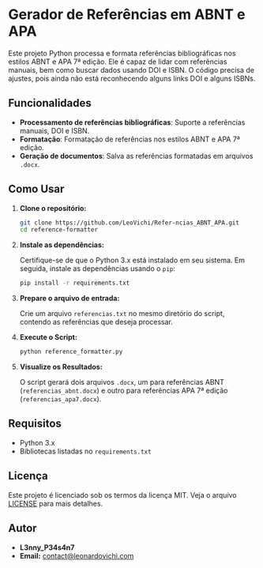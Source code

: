 # Gerador de Referências em ABNT e APA

Este projeto Python processa e formata referências bibliográficas nos estilos ABNT e APA 7ª edição. Ele é capaz de lidar com referências manuais, bem como buscar dados usando DOI e ISBN. O código precisa de ajustes, pois ainda não está reconhecendo alguns links DOI e alguns ISBNs.

## Funcionalidades

- **Processamento de referências bibliográficas**: Suporte a referências manuais, DOI e ISBN.
- **Formatação**: Formatação de referências nos estilos ABNT e APA 7ª edição.
- **Geração de documentos**: Salva as referências formatadas em arquivos `.docx`.

## Como Usar

1. **Clone o repositório:**

   ```bash
   git clone https://github.com/LeoVichi/Refer-ncias_ABNT_APA.git
   cd reference-formatter
   ```

2. **Instale as dependências:**

   Certifique-se de que o Python 3.x está instalado em seu sistema. Em seguida, instale as dependências usando o `pip`:

   ```bash
   pip install -r requirements.txt
   ```

3. **Prepare o arquivo de entrada:**

   Crie um arquivo `referencias.txt` no mesmo diretório do script, contendo as referências que deseja processar.

4. **Execute o Script:**

   ```bash
   python reference_formatter.py
   ```

5. **Visualize os Resultados:**

   O script gerará dois arquivos `.docx`, um para referências ABNT (`referencias_abnt.docx`) e outro para referências APA 7ª edição (`referencias_apa7.docx`).

## Requisitos

- Python 3.x
- Bibliotecas listadas no `requirements.txt`

## Licença

Este projeto é licenciado sob os termos da licença MIT. Veja o arquivo [LICENSE](LICENSE) para mais detalhes.

## Autor

- **L3nny_P34s4n7**
- **Email:** contact@leonardovichi.com

